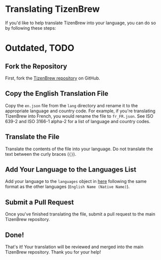 # Translating TizenBrew

If you'd like to help translate TizenBrew into your language, you can do so by following these steps:
# Outdated, TODO

## Fork the Repository

First, fork the [TizenBrew repository](https://github.com/reisxd/TizenBrew) on GitHub.

## Copy the English Translation File

Copy the `en.json` file from the `lang` directory and rename it to the appropriate language and country code. For example, if you're translating TizenBrew into French, you would rename the file to `fr_FR.json`. See ISO 639-2 and ISO 3166-1 alpha-2 for a list of language and country codes.

## Translate the File

Translate the contents of the file into your language. Do not translate the text between the curly braces (`{}`).

## Add Your Language to the Languages List

Add your language to the `languages` object in [here](https://github.com/reisxd/TizenBrew/blob/main/tizenbrew-app/TizenBrew/js/translation.js#L6) following the same format as the other languages (`English Name (Native Name)`).

## Submit a Pull Request

Once you've finished translating the file, submit a pull request to the main TizenBrew repository.


## Done!

That's it! Your translation will be reviewed and merged into the main TizenBrew repository. Thank you for your help!